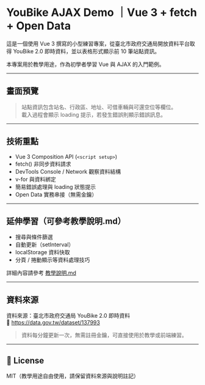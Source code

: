 # YouBike AJAX Demo ｜Vue 3 + fetch + Open Data

這是一個使用 Vue 3 撰寫的小型練習專案，從臺北市政府交通局開放資料平台取得 YouBike 2.0 即時資料，並以表格形式顯示前 10 筆站點資訊。

本專案用於教學用途，作為初學者學習 Vue 與 AJAX 的入門範例。

---

## 畫面預覽

> 站點資訊包含站名、行政區、地址、可借車輛與可還空位等欄位。  
> 載入過程會顯示 loading 提示，若發生錯誤則顯示錯誤訊息。

---

## 技術重點

- Vue 3 Composition API (`<script setup>`)
- fetch() 非同步資料請求
- DevTools Console / Network 觀察資料結構
- v-for 與資料綁定
- 簡易錯誤處理與 loading 狀態提示
- Open Data 實務串接（無需金鑰）

---

## 延伸學習（可參考教學說明.md）

- 搜尋與條件篩選
- 自動更新（setInterval）
- localStorage 資料快取
- 分頁 / 捲動顯示等資料處理技巧

詳細內容請參考 [教學說明.md](https://github.com/ivesho/vue-tips-sharing/blob/main/youbike-ajax-demo/%E6%95%99%E5%AD%B8%E8%AA%AA%E6%98%8E.md)

---

## 資料來源

資料來源：臺北市政府交通局 YouBike 2.0 即時資料  
📎 https://data.gov.tw/dataset/137993

> 資料每分鐘更新一次，無需註冊金鑰，可直接使用於教學或前端練習。

---

## 📄 License

MIT（教學用途自由使用，請保留資料來源與說明註記）
